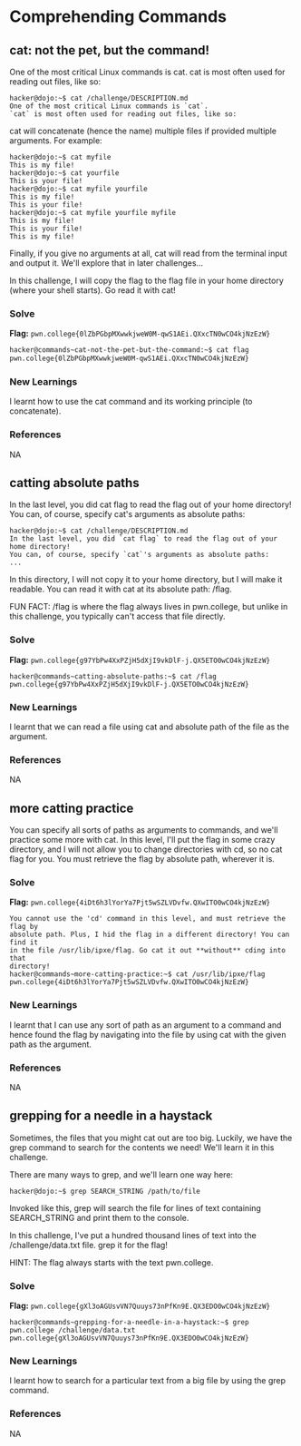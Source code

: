 # Comprehending Commands

## cat: not the pet, but the command!
One of the most critical Linux commands is cat. cat is most often used for reading out files, like so:
```
hacker@dojo:~$ cat /challenge/DESCRIPTION.md
One of the most critical Linux commands is `cat`.
`cat` is most often used for reading out files, like so:
```
cat will concatenate (hence the name) multiple files if provided multiple arguments. For example:
```
hacker@dojo:~$ cat myfile
This is my file!
hacker@dojo:~$ cat yourfile
This is your file!
hacker@dojo:~$ cat myfile yourfile
This is my file!
This is your file!
hacker@dojo:~$ cat myfile yourfile myfile
This is my file!
This is your file!
This is my file!
```
Finally, if you give no arguments at all, cat will read from the terminal input and output it. We'll explore that in later challenges...

In this challenge, I will copy the flag to the flag file in your home directory (where your shell starts). Go read it with cat!

### Solve
**Flag:** `pwn.college{0lZbPGbpMXwwkjweW0M-qwS1AEi.QXxcTN0wCO4kjNzEzW}`

```bash
hacker@commands~cat-not-the-pet-but-the-command:~$ cat flag
pwn.college{0lZbPGbpMXwwkjweW0M-qwS1AEi.QXxcTN0wCO4kjNzEzW}
```

### New Learnings
I learnt how to use the cat command and its working principle (to concatenate).

### References 
NA

## catting absolute paths
In the last level, you did cat flag to read the flag out of your home directory! You can, of course, specify cat's arguments as absolute paths:
```
hacker@dojo:~$ cat /challenge/DESCRIPTION.md
In the last level, you did `cat flag` to read the flag out of your home directory!
You can, of course, specify `cat`'s arguments as absolute paths:
...
```
In this directory, I will not copy it to your home directory, but I will make it readable. You can read it with cat at its absolute path: /flag.

FUN FACT: /flag is where the flag always lives in pwn.college, but unlike in this challenge, you typically can't access that file directly.

### Solve
**Flag:** `pwn.college{g97YbPw4XxPZjH5dXjI9vkDlF-j.QX5ETO0wCO4kjNzEzW}`

```
hacker@commands~catting-absolute-paths:~$ cat /flag
pwn.college{g97YbPw4XxPZjH5dXjI9vkDlF-j.QX5ETO0wCO4kjNzEzW}
```

### New Learnings
I learnt that we can read a file using cat and absolute path of the file as the argument.

### References 
NA

## more catting practice
You can specify all sorts of paths as arguments to commands, and we'll practice some more with cat. 
In this level, I'll put the flag in some crazy directory, and I will not allow you to change directories with cd, so no cat flag for you.
You must retrieve the flag by absolute path, wherever it is.

### Solve
**Flag:** `pwn.college{4iDt6h3lYorYa7Pjt5wSZLVDvfw.QXwITO0wCO4kjNzEzW}`

```
You cannot use the 'cd' command in this level, and must retrieve the flag by
absolute path. Plus, I hid the flag in a different directory! You can find it
in the file /usr/lib/ipxe/flag. Go cat it out **without** cding into that
directory!
hacker@commands~more-catting-practice:~$ cat /usr/lib/ipxe/flag
pwn.college{4iDt6h3lYorYa7Pjt5wSZLVDvfw.QXwITO0wCO4kjNzEzW}
```

### New Learnings
I learnt that I can use any sort of path as an argument to a command and hence found the flag by navigating into the file by using cat with the given path as the argument.

### References 
NA

## grepping for a needle in a haystack
Sometimes, the files that you might cat out are too big. Luckily, we have the grep command to search for the contents we need! We'll learn it in this challenge.

There are many ways to grep, and we'll learn one way here:
```
hacker@dojo:~$ grep SEARCH_STRING /path/to/file
```
Invoked like this, grep will search the file for lines of text containing SEARCH_STRING and print them to the console.

In this challenge, I've put a hundred thousand lines of text into the /challenge/data.txt file. grep it for the flag!

HINT: The flag always starts with the text pwn.college.

### Solve
**Flag:** `pwn.college{gXl3oAGUsvVN7Quuys73nPfKn9E.QX3EDO0wCO4kjNzEzW}`

```
hacker@commands~grepping-for-a-needle-in-a-haystack:~$ grep pwn.college /challenge/data.txt
pwn.college{gXl3oAGUsvVN7Quuys73nPfKn9E.QX3EDO0wCO4kjNzEzW}
```

### New Learnings
I learnt how to search for a particular text from a big file by using the grep command.

### References 
NA
